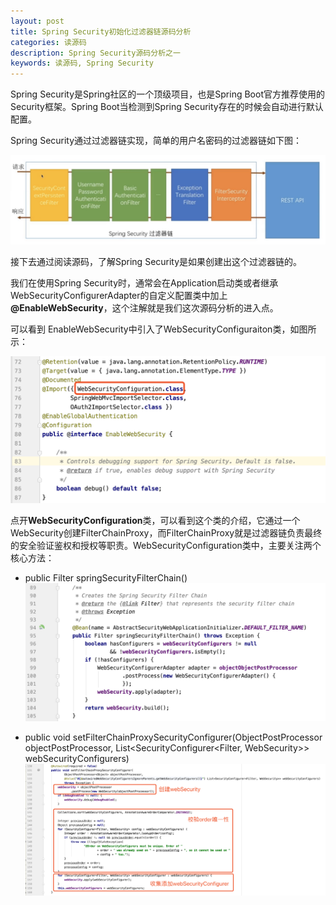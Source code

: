 ```yaml
---
layout: post
title: Spring Security初始化过滤器链源码分析
categories: 读源码
description: Spring Security源码分析之一
keywords: 读源码, Spring Security
---
```



Spring Security是Spring社区的一个顶级项目，也是Spring Boot官方推荐使用的Security框架。Spring Boot当检测到Spring Security存在的时候会自动进行默认配置。

Spring Security通过过滤器链实现，简单的用户名密码的过滤器链如下图：

![](images/posts/20200229/filter_chain.png)


接下去通过阅读源码，了解Spring Security是如果创建出这个过滤器链的。

我们在使用Spring Security时，通常会在Application启动类或者继承WebSecurityConfigurerAdapter的自定义配置类中加上 **@EnableWebSecurity**，这个注解就是我们这次源码分析的进入点。

可以看到 EnableWebSecurity中引入了WebSecurityConfiguraiton类，如图所示：

![](images/posts/20200229/EnableWebSecurity.png)

点开**WebSecurityConfiguration**类，可以看到这个类的介绍，它通过一个WebSecurity创建FilterChainProxy，而FilterChainProxy就是过滤器链负责最终的安全验证鉴权和授权等职责。WebSecurityConfiguration类中，主要关注两个核心方法：

* public Filter springSecurityFilterChain()
![](images/posts/20200229/springSecurityFilterChain.png)

* public void setFilterChainProxySecurityConfigurer(ObjectPostProcessor<Object> objectPostProcessor, List<SecurityConfigurer<Filter, WebSecurity>> webSecurityConfigurers)
![](images/posts/20200229/setFilterChainProxySecurityConfigurer.png)


